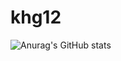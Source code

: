 # khg12
![Anurag's GitHub stats](https://github-readme-stats.vercel.app/api?username=khg1217&show_icons=true&theme=radical)

